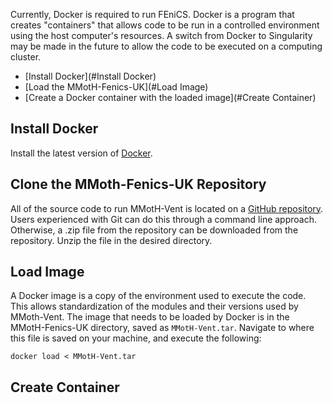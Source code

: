 Currently, Docker is required to run FEniCS. Docker is a program that creates "containers" that allows code to be run in a controlled environment using the host computer's resources. A switch from Docker to Singularity may be made in the future to allow the code to be executed on a computing cluster.  
  * [Install Docker](#Install Docker)
  * [Load the MMotH-Fenics-UK](#Load Image)
  * [Create a Docker container with the loaded image](#Create Container)

## Install Docker
Install the latest version of [Docker](http://www.docker.com).

## Clone the MMoth-Fenics-UK Repository
All of the source code to run MMotH-Vent is located on a [GitHub repository](https://github.com/mmoth-kurtis/MMotH-Fenics-UK.git). Users experienced with Git can do this through a command line approach. Otherwise, a .zip file from the repository can be downloaded from the repository. Unzip the file in the desired directory.

## Load Image  
A Docker image is a copy of the environment used to execute the code. This allows standardization of the modules and their versions used by MMoth-Vent. The image that needs to be loaded by Docker is in the MMotH-Fenics-UK directory, saved as ```MMotH-Vent.tar```. Navigate to where this file is saved on your machine, and execute the following:  
```
docker load < MMotH-Vent.tar
```


## Create Container
